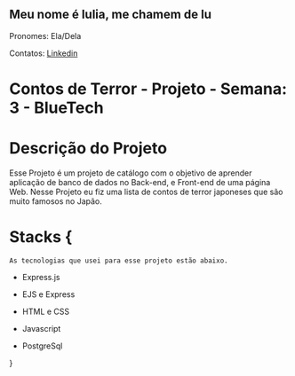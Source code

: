 ## Meu nome é Iulia, me chamem de Iu
Pronomes: Ela/Dela

Contatos: <a href="https://www.linkedin.com/in/iulia-mitch-f-dos-santos-29b015230/">Linkedin</a>

# Contos de Terror - Projeto - Semana: 3 - BlueTech

# Descrição do Projeto
Esse Projeto é um projeto de catálogo com o objetivo de aprender aplicação de banco de dados
no Back-end, e Front-end de uma página Web. Nesse Projeto eu fiz uma lista de contos de terror
japoneses que são muito famosos no Japão.


# Stacks {
    As tecnologias que usei para esse projeto estão abaixo.
    
   - Express.js

   - EJS e Express

   - HTML e CSS

   - Javascript

   - PostgreSql


}

